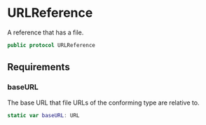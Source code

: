 # URLReference

A reference that has a file.

``` swift
public protocol URLReference 
```

## Requirements

### baseURL

The base URL that file URLs of the conforming type are relative to.

``` swift
static var baseURL: URL 
```
